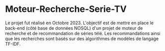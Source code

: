 # Moteur-Recherche-Serie-TV
Le projet fut réalisé en Octobre 2023. L'objectif est de mettre en place le back-end (côté base de données NOSQL) d'un projet de moteur de recherche et de recommandation de séries télé. 
Les recommandations ainsi que les recherches sont basés sur des algorithmes de modèles de langage TF-IDF.
